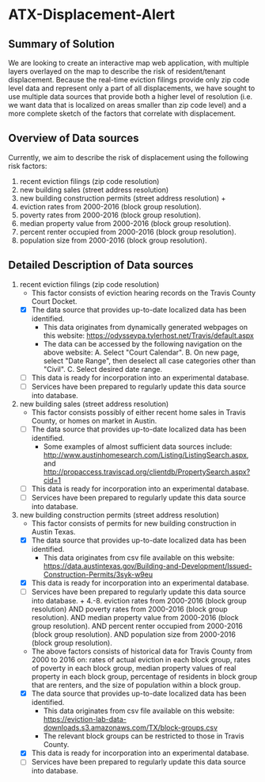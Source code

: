 # ATX-Displacement-Alert

## Summary of Solution
We are looking to create an interactive map web application, with multiple layers overlayed on the map to describe the risk of resident/tenant displacement. Because the real-time eviction filings provide only zip code level data and represent only a part of all displacements, we have sought to use multiple data sources that provide both a higher level of resolution (i.e. we want data that is localized on areas smaller than zip code level) and a more complete sketch of the factors that correlate with displacement.

## Overview of Data sources
Currently, we aim to describe the risk of displacement using the following risk factors:
1. recent eviction filings (zip code resolution)
2. new building sales (street address resolution)
3. new building construction permits (street address resolution)
                        +
4. eviction rates from 2000-2016 (block group resolution).
5. poverty rates from 2000-2016 (block group resolution).
6. median property value from 2000-2016 (block group resolution).
7. percent renter occupied from 2000-2016 (block group resolution).
8. population size from 2000-2016 (block group resolution).

## Detailed Description of Data sources
1. recent eviction filings (zip code resolution)
    * This factor consists of eviction hearing records on the Travis County Court Docket.
    - [x] The data source that provides up-to-date localized data has been identified.
        * This data originates from dynamically generated webpages on this website: https://odysseypa.tylerhost.net/Travis/default.aspx
        * The data can be accessed by the following navigation on the above website:
            A. Select "Court Calendar".
            B. On new page, select "Date Range", then deselect all case categories other than "Civil".
            C. Select desired date range.
    - [ ] This data is ready for incorporation into an experimental database.
    - [ ] Services have been prepared to regularly update this data source into database.
2. new building sales (street address resolution)
    * This factor consists possibly of either recent home sales in Travis County, or homes on market in Austin.
    - [ ] The data source that provides up-to-date localized data has been identified.
        * Some examples of almost sufficient data sources include: http://www.austinhomesearch.com/Listing/ListingSearch.aspx, and http://propaccess.traviscad.org/clientdb/PropertySearch.aspx?cid=1
    - [ ] This data is ready for incorporation into an experimental database.
    - [ ] Services have been prepared to regularly update this data source into database.
3. new building construction permits (street address resolution)
    * This factor consists of permits for new building construction in Austin Texas.
    - [x] The data source that provides up-to-date localized data has been identified.
        * This data originates from csv file available on this website: https://data.austintexas.gov/Building-and-Development/Issued-Construction-Permits/3syk-w9eu
    - [x] This data is ready for incorporation into an experimental database.
    - [ ] Services have been prepared to regularly update this data source into database.
                        +
4.-8. eviction rates from 2000-2016 (block group resolution) AND poverty rates from 2000-2016 (block group resolution).
AND median property value from 2000-2016 (block group resolution).
AND percent renter occupied from 2000-2016 (block group resolution).
AND population size from 2000-2016 (block group resolution).
    * The above factors consists of historical data for Travis County from 2000 to 2016 on: rates of actual eviction in each block group, rates of poverty in each block group, median property values of real property in each block group, percentage of residents in block group that are renters, and the size of population within a block group. 
    - [x] The data source that provides up-to-date localized data has been identified.
        * This data originates from csv file available on this website: https://eviction-lab-data-downloads.s3.amazonaws.com/TX/block-groups.csv
        * The relevant block groups can be restricted to those in Travis County.
    - [x] This data is ready for incorporation into an experimental database.
    - [ ] Services have been prepared to regularly update this data source into database.